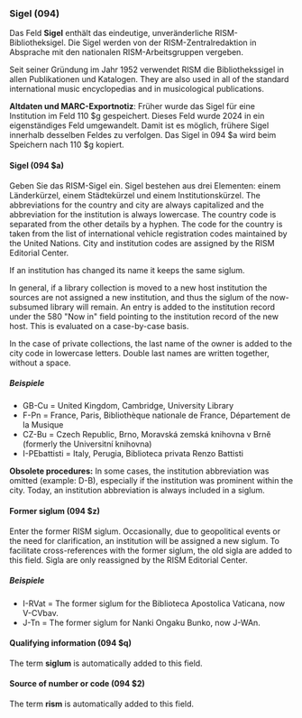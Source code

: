 ### Sigel (094)

Das Feld **Sigel** enthält das eindeutige, unveränderliche RISM-Bibliotheksigel. Die Sigel werden von der RISM-Zentralredaktion in Absprache mit den nationalen RISM-Arbeitsgruppen vergeben.

Seit seiner Gründung im Jahr 1952 verwendet RISM die Bibliothekssigel in allen Publikationen und Katalogen. They are also used in all of the standard international music encyclopedias and in musicological publications.

**Altdaten und MARC-Exportnotiz**: Früher wurde das Sigel für eine Institution im Feld 110 $g gespeichert. Dieses Feld wurde 2024 in ein eigenständiges Feld umgewandelt. Damit ist es möglich, frühere Sigel innerhalb desselben Feldes zu verfolgen. Das Sigel in 094 $a wird beim Speichern nach 110 $g kopiert.

#### Sigel (094 $a)

Geben Sie das RISM-Sigel ein. Sigel bestehen aus drei Elementen: einem Länderkürzel, einem Städtekürzel und einem Institutionskürzel. The abbreviations for the country and city are always capitalized and the abbreviation for the institution is always lowercase. The country code is separated from the other details by a hyphen. The code for the country is taken from the list of international vehicle registration
codes maintained by the United Nations. City and institution codes are assigned by the RISM Editorial Center.

If an institution has changed its name it keeps the same siglum.

In general, if a library collection is moved to a new host institution the sources are not assigned a new institution, and thus the siglum of
the now-subsumed library will remain. An entry is added to the institution record under the 580 "Now in" field pointing to the institution record
of the new host. This is evaluated on a case-by-case basis.

In the case of private collections, the last name of the owner is added to the city code in lowercase letters. Double last names are written together, without a space.

##### Beispiele

- GB-Cu = United Kingdom, Cambridge, University Library
- F-Pn = France, Paris, Bibliothèque nationale de France, Département de la Musique
- CZ-Bu = Czech Republic, Brno, Moravská zemská knihovna v Brně (formerly the Universitní knihovna)
- I-PEbattisti = Italy, Perugia, Biblioteca privata Renzo Battisti

**Obsolete procedures:** In some cases, the institution abbreviation was omitted (example: D-B), especially if the institution was prominent within the city. Today, an institution abbreviation is always included in a siglum.

#### Former siglum (094 $z)

Enter the former RISM siglum.  Occasionally, due to geopolitical events or the need for clarification, an institution will be assigned a new siglum. To facilitate cross-references
with the former siglum, the old sigla are added to this field. Sigla are only reassigned by the RISM Editorial Center.

##### Beispiele

- I-RVat = The former siglum for the Biblioteca Apostolica Vaticana, now V-CVbav.
- J-Tn = The former siglum for Nanki Ongaku Bunko, now J-WAn.

#### Qualifying information (094 $q)

The term **siglum** is automatically added to this field.

#### Source of number or code (094 $2)

The term **rism** is automatically added to this field.
